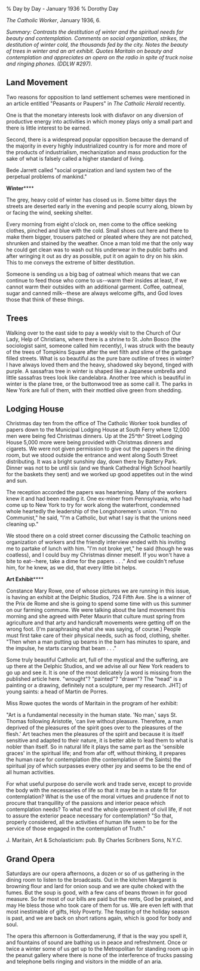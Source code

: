 % Day by Day - January 1936
% Dorothy Day

*The Catholic Worker*, January 1936, 6.

*Summary: Contrasts the destitution of winter and the spiritual needs
for beauty and contemplation. Comments on social organization, strikes,
the destitution of winter cold, the thousands fed by the city. Notes the
beauty of trees in winter and an art exhibit. Quotes Maritain on beauty
and contemplation and appreciates an opera on the radio in spite of
truck noise and ringing phones. (DDLW \#297).*

Land Movement
-------------

Two reasons for opposition to land settlement schemes were mentioned in
an article entitled "Peasants or Paupers" in *The Catholic Herald*
recently.

One is that the monetary interests look with disfavor on any diversion
of productive energy into activities in which money plays only a small
part and there is little interest to be earned.

Second, there is a widespread popular opposition because the demand of
the majority in every highly industrialized country is for more and more
of the products of industrialism, mechanization and mass production for
the sake of what is falsely called a higher standard of living.

Bede Jarrett called "social organization and land system two of the
perpetual problems of mankind."

**Winter******

The grey, heavy cold of winter has closed us in. Some bitter days the
streets are deserted early in the evening and people scurry along, blown
by or facing the wind, seeking shelter.

Every morning from eight o'clock on, men come to the office seeking
clothes, pinched and blue with the cold. Small shoes cut here and there
to make them bigger, trousers patched or pleated where they are not
patched, shrunken and stained by the weather. Once a man told me that
the only way he could get clean was to wash out his underwear in the
public baths and after wringing it out as dry as possible, put it on
again to dry on his skin. This to me conveys the extreme of bitter
destitution.

Someone is sending us a big bag of oatmeal which means that we can
continue to feed those who come to us--warm their insides at least, if
we cannot warm their outsides with an additional garment. Coffee,
oatmeal, sugar and canned milk--these are always welcome gifts, and God
loves those that think of these things.

Trees
-----

Walking over to the east side to pay a weekly visit to the Church of Our
Lady, Help of Christians, where there is a shrine to St. John Bosco (the
sociologist saint, someone called him recently), I was struck with the
beauty of the trees of Tompkins Square after the wet filth and slime of
the garbage filled streets. What is so beautiful as the pure bare
outline of trees in winter? I have always loved them and the heavy,
shadowed sky beyond, tinged with purple. A sassafras tree in winter is
shaped like a Japanese umbrella and little sassafras trees look like
candelabra. Another tree which is beautiful in winter is the plane tree,
or the buttonwood tree as some call it. The parks in New York are full
of them, with their mottled olive green from shedding.

Lodging House
-------------

Christmas day ten from the office of The Catholic Worker took bundles of
papers down to the Municipal Lodging House at South Ferry where 12,000
men were being fed Christmas dinners. Up at the 25^th^ Street Lodging
House 5,000 more were being provided with Christmas dinners and
cigarets. We were not given permission to give out the papers in the
dining room, but we stood outside the entrance and went along South
Street distributing. It was a bright sunshiny day, down there by Battery
Park. Dinner was not to be until six (and we thank Cathedral High School
heartily for the baskets they sent) and we worked up good appetites out
in the wind and sun.

The reception accorded the papers was heartening. Many of the workers
knew it and had been reading it. One ex-miner from Pennsylvania, who had
come up to New York to try for work along the waterfront, condemned
whole heartedly the leadership of the Longshoremen's union. "I'm no
Communist," he said, "I'm a Catholic, but what I say is that the unions
need cleaning up."

We stood there on a cold street corner discussing the Catholic teaching
on organization of workers and the friendly interview ended with his
inviting me to partake of lunch with him. "I'm not broke yet," he said
(though he was coatless), and I could buy my Christmas dinner meself. If
you won't have a bite to eat--here, take a dime for the papers . . ."
And we couldn't refuse him, for he knew, as we did, that every little
bit helps.

**Art Exhibit******

Constance Mary Rowe, one of whose pictures we are running in this issue,
is having an exhibit at the Delphic Studios, 724 Fifth Ave. She is a
winner of the Prix de Rome and she is going to spend some time with us
this summer on our farming commune. We were talking about the land
movement this morning and she agreed with Peter Maurin that culture must
spring from agriculture and that arty and handicraft movements were
getting off on the wrong foot. (I'm paraphrasing what she was saying, of
course.) People must first take care of their physical needs, such as
food, clothing, shelter. "Then when a man putting up beams in the barn
has minutes to spare, and the impulse, he starts carving that beam . .
."

Some truly beautiful Catholic art, full of the mystical and the
suffering, are up there at the Delphic Studios, and we advise all our
New York readers to go up and see it. It is one of the most delicately
[a word is missing from the published article here. "wrought"?
"painted"? "drawn"? The "head" is a painting or a drawing, definitely
not a sculpture, per my research. JHT] of young saints: a head of Martin
de Porres.

Miss Rowe quotes the words of Maritain in the program of her exhibit:

"Art is a fundamental necessity in the human state. 'No man,' says St.
Thomas following Aristotle, 'can live without pleasure. Therefore, a man
deprived of the pleasures of the spirit goes over to the pleasures of
the flesh.' Art teaches men the pleasures of the spirit and because it
is itself sensitive and adapted to their nature, it is better able to
lead them to what is nobler than itself. So in natural life it plays the
same part as the 'sensible graces' in the spiritual life; and from afar
off, without thinking, it prepares the human race for contemplation (the
contemplation of the Saints) the spiritual joy of which surpasses every
other joy and seems to be the end of all human activities.

For what useful purpose do servile work and trade serve, except to
provide the body with the necessaries of life so that it may be in a
state fit for contemplation? What is the use of the moral virtues and
prudence if not to procure that tranquillity of the passions and
interior peace which contemplation needs? To what end the whole
government of civil life, if not to assure the exterior peace necessary
for contemplation? "So that, properly considered, all the activities of
human life seem to be for the service of those engaged in the
contemplation of Truth."

J. Maritain, Art & Scholasticism: pub. By Charles Scribners Sons, N.Y.C.

Grand Opera
-----------

Saturdays are our opera afternoons, a dozen or so of us gathering in the
dining room to listen to the broadcasts. Out in the kitchen Margaret is
browning flour and lard for onion soup and we are quite choked with the
fumes. But the soup is good, with a few cans of beans thrown in for good
measure. So far most of our bills are paid but the rents, God be
praised, and may He bless those who took care of them for us. We are
even left with that most inestimable of gifts, Holy Poverty. The
feasting of the holiday season is past, and we are back on short rations
again, which is good for body and soul.

The opera this afternoon is Gotterdamerung, if that is the way you spell
it, and fountains of sound are bathing us in peace and refreshment. Once
or twice a winter some of us get up to the Metropolitan for standing
room up in the peanut gallery where there is none of the interference of
trucks passing and telephone bells ringing and visitors in the middle of
an aria.
